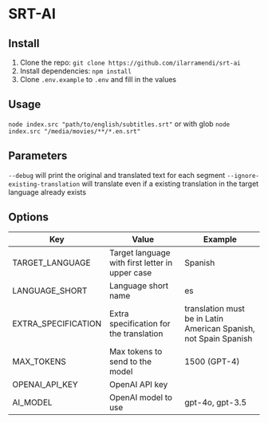 # SRT-AI## Install1. Clone the repo: `git clone https://github.com/ilarramendi/srt-ai`2. Install dependencies: `npm install`3. Clone `.env.example` to `.env` and fill in the values## Usage`node index.src "path/to/english/subtitles.srt"`or with glob`node index.src "/media/movies/**/*.en.srt"`## Parameters`--debug` will print the original and translated text for each segment`--ignore-existing-translation` will translate even if a existing translation in the target language already exists## Options| Key                 | Value                                           | Example                                                          ||---------------------|-------------------------------------------------|------------------------------------------------------------------|| TARGET_LANGUAGE     | Target language with first letter in upper case | Spanish                                                          || LANGUAGE_SHORT      | Language short name                             | es                                                               || EXTRA_SPECIFICATION | Extra specification for the translation         | translation must be in Latin American Spanish, not Spain Spanish || MAX_TOKENS          | Max tokens to send to the model                 | 1500 (GPT-4)                                                     || OPENAI_API_KEY      | OpenAI API key                                  |                                                                  || AI_MODEL            | OpenAI model to use                             | gpt-4o, gpt-3.5                                                  |